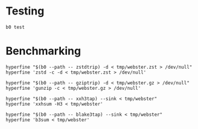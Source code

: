 # Testing

    b0 test

# Benchmarking

    hyperfine "$(b0 --path -- zstdtrip) -d < tmp/webster.zst > /dev/null"
    hyperfine 'zstd -c -d < tmp/webster.zst > /dev/null'
    
    hyperfine "$(b0 --path -- gziptrip) -d < tmp/webster.gz > /dev/null"
    hyperfine 'gunzip -c < tmp/webster.gz > /dev/null'
    
    hyperfine "$(b0 --path -- xxh3tap) --sink < tmp/webster"
    hyperfine 'xxhsum -H3 < tmp/webster'

    hyperfine "$(b0 --path -- blake3tap) --sink < tmp/webster"
    hyperfine 'b3sum < tmp/webster'
